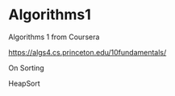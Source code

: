 # Algorithms1
Algorithms 1 from Coursera



https://algs4.cs.princeton.edu/10fundamentals/


On Sorting

HeapSort
